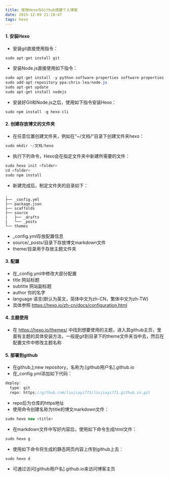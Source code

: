 ```yaml
---
title: 使用Hexo与Github搭建个人博客
date: 2015-12-09 21:18:47
tags: hexo
---
```

#### 1. 安装Hexo
- 安装git直接使用指令：
```java
sudo apt-get install git
```

- 安装Node.js直接使用如下指令：
```java
sudo apt-get install -y python-software-properties software-properties-common
sudo add-apt-repository ppa:chris-lea/node.js
sudo apt-get update
sudo apt-get install nodejs
```

- 安装好Git和Node.js之后，使用如下指令安装Hexo：
```java
sudo npm install -g hexo-cli
```
<!--more-->
#### 2. 创建存放博文的文件夹
- 在任意位置创建文件夹，例如在"~/文档/"目录下创建文件夹hexo：
```java
sudo mkdir ~/文档/hexo
```
- 执行下列命令，Hexo会在指定文件夹中新建所需要的文件：
```java
sudo hexo init <folder>
cd <folder>
sudo npm install
```
- 新建完成后，制定文件夹的目录如下：
```
.
├── _config.yml
├── package.json
├── scaffolds
├── source
|   ├── _drafts
|   └── _posts
└── themes
```
- _config.yml存放配置信息
- source/_posts/目录下存放博文markdown文件
- theme/目录用于存放主题文件夹

#### 3. 配置
- 在_config.yml中修改大部分配置
- title 网站标题
- subtitle 网站副标题
- author 你的名字
- language 语言(默认为英文，简体中文为zh-CN，繁体中文为zh-TW)
- 具体参照 https://hexo.io/zh-cn/docs/configuration.html

#### 4. 主题使用
- 在 https://hexo.io/themes/ 中找到想要使用的主题，进入其github主页，里面有主题的具体安装方法，一般是git到目录下的theme文件夹当中去，然后在配置文件中修改主题名称

#### 5. 部署到github
- 在github上new repository，名称为:[github用户名].github.io
- 在_config.yml添加如下代码：
```java
deploy:
  type: git
  repo: https://github.com/liujiayi771/liujiayi771.github.io.git
```
- repo后为仓库的https地址
- 使用命令创建名称为title的博文markdown文件：
```java
sudo hexo new <title>
```
- 在markdown文件中写好内容后，使用如下命令生成html文件：
```java
sudo hexo g
```
- 使用如下命令将生成的静态网页内容上传到github上去：
```java
sudo hexo d
```
- 可通过访问[github用户名].github.io来访问博客主页
